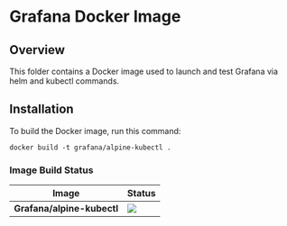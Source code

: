 # Grafana Docker Image

## Overview

This folder contains a Docker image used to launch and test Grafana via helm and kubectl commands.

## Installation

To build the Docker image, run this command:

```
docker build -t grafana/alpine-kubectl .
```

### Image Build Status

| Image | Status |
| ----------- | -----------
| **Grafana/alpine-kubectl** | [![](http://a69660e52137f4cbcaefaf44e7c02ebb-1275564336.us-west-2.elb.amazonaws.com/badge.svg?jobs=grafana-image)](http://a69660e52137f4cbcaefaf44e7c02ebb-1275564336.us-west-2.elb.amazonaws.com/badge.svg?jobs=grafana-image) |
